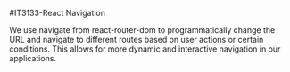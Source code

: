 #IT3133-React Navigation
<p>We use navigate from react-router-dom to programmatically change the URL and navigate to different routes based on user actions or certain conditions. 
This allows for more dynamic and interactive navigation in our applications.</p>
